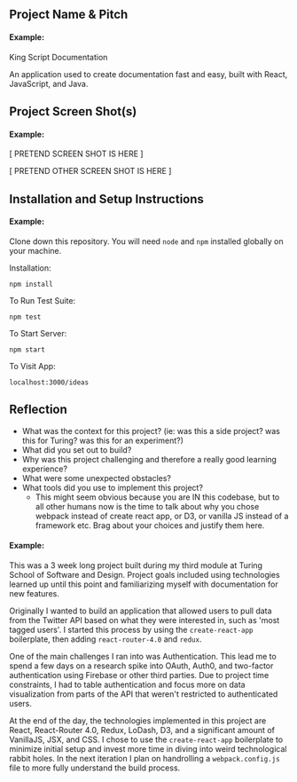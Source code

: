 ## Project Name & Pitch

#### Example:

King Script Documentation 

An application used to create documentation fast and easy, built with React, JavaScript, and Java.

## Project Screen Shot(s)

#### Example:   

[ PRETEND SCREEN SHOT IS HERE ]

[ PRETEND OTHER SCREEN SHOT IS HERE ]

## Installation and Setup Instructions

#### Example:  

Clone down this repository. You will need `node` and `npm` installed globally on your machine.  

Installation:

`npm install`  

To Run Test Suite:  

`npm test`  

To Start Server:

`npm start`  

To Visit App:

`localhost:3000/ideas`  

## Reflection

  - What was the context for this project? (ie: was this a side project? was this for Turing? was this for an experiment?)
  - What did you set out to build?
  - Why was this project challenging and therefore a really good learning experience?
  - What were some unexpected obstacles?
  - What tools did you use to implement this project?
      - This might seem obvious because you are IN this codebase, but to all other humans now is the time to talk about why you chose webpack instead of create react app, or D3, or vanilla JS instead of a framework etc. Brag about your choices and justify them here.  

#### Example:  

This was a 3 week long project built during my third module at Turing School of Software and Design. Project goals included using technologies learned up until this point and familiarizing myself with documentation for new features.  

Originally I wanted to build an application that allowed users to pull data from the Twitter API based on what they were interested in, such as 'most tagged users'. I started this process by using the `create-react-app` boilerplate, then adding `react-router-4.0` and `redux`.  

One of the main challenges I ran into was Authentication. This lead me to spend a few days on a research spike into OAuth, Auth0, and two-factor authentication using Firebase or other third parties. Due to project time constraints, I had to table authentication and focus more on data visualization from parts of the API that weren't restricted to authenticated users.

At the end of the day, the technologies implemented in this project are React, React-Router 4.0, Redux, LoDash, D3, and a significant amount of VanillaJS, JSX, and CSS. I chose to use the `create-react-app` boilerplate to minimize initial setup and invest more time in diving into weird technological rabbit holes. In the next iteration I plan on handrolling a `webpack.config.js` file to more fully understand the build process.
